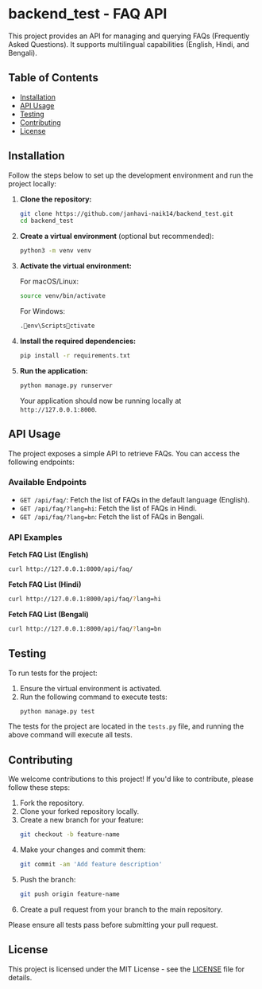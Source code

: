 


# backend_test - FAQ API

This project provides an API for managing and querying FAQs (Frequently Asked Questions). It supports multilingual capabilities (English, Hindi, and Bengali).

## Table of Contents

- [Installation](#installation)
- [API Usage](#api-usage)
- [Testing](#testing)
- [Contributing](#contributing)
- [License](#license)

## Installation

Follow the steps below to set up the development environment and run the project locally:

1. **Clone the repository:**
   ```bash
   git clone https://github.com/janhavi-naik14/backend_test.git
   cd backend_test
   ```

2. **Create a virtual environment** (optional but recommended):
   ```bash
   python3 -m venv venv
   ```

3. **Activate the virtual environment:**

   For macOS/Linux:
   ```bash
   source venv/bin/activate
   ```

   For Windows:
   ```bash
   .env\Scriptsctivate
   ```

4. **Install the required dependencies:**
   ```bash
   pip install -r requirements.txt
   ```

5. **Run the application:**
   ```bash
   python manage.py runserver
   ```

   Your application should now be running locally at `http://127.0.0.1:8000`.

## API Usage

The project exposes a simple API to retrieve FAQs. You can access the following endpoints:

### Available Endpoints

- `GET /api/faq/`: Fetch the list of FAQs in the default language (English).
- `GET /api/faq/?lang=hi`: Fetch the list of FAQs in Hindi.
- `GET /api/faq/?lang=bn`: Fetch the list of FAQs in Bengali.

### API Examples

**Fetch FAQ List (English)**  
```bash
curl http://127.0.0.1:8000/api/faq/
```

**Fetch FAQ List (Hindi)**  
```bash
curl http://127.0.0.1:8000/api/faq/?lang=hi
```

**Fetch FAQ List (Bengali)**  
```bash
curl http://127.0.0.1:8000/api/faq/?lang=bn
```

## Testing

To run tests for the project:

1. Ensure the virtual environment is activated.
2. Run the following command to execute tests:
   ```bash
   python manage.py test
   ```

The tests for the project are located in the `tests.py` file, and running the above command will execute all tests.

## Contributing

We welcome contributions to this project! If you'd like to contribute, please follow these steps:

1. Fork the repository.
2. Clone your forked repository locally.
3. Create a new branch for your feature:
   ```bash
   git checkout -b feature-name
   ```
4. Make your changes and commit them:
   ```bash
   git commit -am 'Add feature description'
   ```
5. Push the branch:
   ```bash
   git push origin feature-name
   ```
6. Create a pull request from your branch to the main repository.

Please ensure all tests pass before submitting your pull request.

## License

This project is licensed under the MIT License - see the [LICENSE](LICENSE) file for details.
